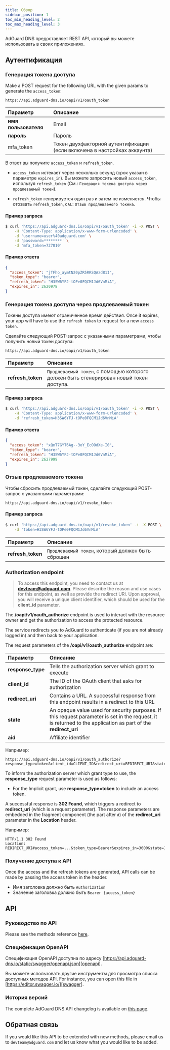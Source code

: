 ```yaml
---
title: Обзор
sidebar_position: 1
toc_min_heading_level: 2
toc_max_heading_level: 3
---
```


<!--
    API info is from here:
    https://api.adguard-dns.io/static/api/API.md
-->

AdGuard DNS предоставляет REST API, который вы можете использовать в своих приложениях.

## Аутентификация

### Генерация токена доступа

Make a POST request for the following URL with the given params to generate the `access_token`:

`https://api.adguard-dns.io/oapi/v1/oauth_token`

| Параметр             | Описание                                                                 |
|:-------------------- |:------------------------------------------------------------------------ |
| **имя пользователя** | Email                                                                    |
| **пароль**           | Пароль                                                                   |
| mfa_token            | Токен двухфакторной аутентификации (если включена в настройках аккаунта) |

В ответ вы получите `access_token` и `refresh_token`.

- `access_token` истекает через несколько секунд (срок указан в параметре `expires_in`). Вы можете запросить новый `access_token`, используя `refresh_token` (См.: `Генерация токена доступа через продлеваемый токен`).

- `refresh_token` генерируется один раз и затем не изменяется. Чтобы отозвать `refresh_token`, см.: `Отзыв продлеваемого токена`.

#### Пример запроса

```bash
$ curl 'https://api.adguard-dns.io/oapi/v1/oauth_token' -i -X POST \
    -H 'Content-Type: application/x-www-form-urlencoded' \
    -d 'username=user%40adguard.com' \
    -d 'password=********' \
    -d 'mfa_token=727810'
```

#### Пример ответа

```json
{
  "access_token": "jTFho_aymtN20pZR5RRSQAzd81I",
  "token_type": "bearer",
  "refresh_token": "H3SW6YFJ-tOPe0FQCM1Jd6VnMiA",
  "expires_in": 2620978
}
```

### Генерация токена доступа через продлеваемый токен

Токены доступа имеют ограниченное время действия. Once it expires, your app will have to use the `refresh token` to request for a new `access token`.

Сделайте следующий POST-запрос с указанными параметрами, чтобы получить новый токен доступа:

`https://api.adguard-dns.io/oapi/v1/oauth_token`

| Параметр          | Описание                                                                               |
|:----------------- |:-------------------------------------------------------------------------------------- |
| **refresh_token** | `Продлеваемый токен`, с помощью которого должен быть сгенерирован новый токен доступа. |

#### Пример запроса

```bash
$ curl 'https://api.adguard-dns.io/oapi/v1/oauth_token' -i -X POST \
    -H 'Content-Type: application/x-www-form-urlencoded' \
    -d 'refresh_token=H3SW6YFJ-tOPe0FQCM1Jd6VnMiA'
```

#### Пример ответа

```json
{
  "access_token": "xQnT7GYT6Ag--3oY_EcOOdXe-I0",
  "token_type": "bearer",
  "refresh_token": "H3SW6YFJ-tOPe0FQCM1Jd6VnMiA",
  "expires_in": 2627999
}
```

### Отзыв продлеваемого токена

Чтобы сбросить продлеваемый токен, сделайте следующий POST-запрос с указанными параметрами:

`https://api.adguard-dns.io/oapi/v1/revoke_token`

#### Пример запроса

```bash
$ curl 'https://api.adguard-dns.io/oapi/v1/revoke_token' -i -X POST \
    -d 'token=H3SW6YFJ-tOPe0FQCM1Jd6VnMiA'
```

| Параметр          | Описание                                          |
|:----------------- |:------------------------------------------------- |
| **refresh_token** | `Продлеваемый токен`, который должен быть сброшен |

### Authorization endpoint

> To access this endpoint, you need to contact us at **devteam@adguard.com**. Please describe the reason and use cases for this endpoint, as well as provide the redirect URI. Upon approval, you will receive a unique client identifier, which should be used for the **client_id** parameter.

The **/oapi/v1/oauth_authorize** endpoint is used to interact with the resource owner and get the authorization to access the protected resource.

The service redirects you to AdGuard to authenticate (if you are not already logged in) and then back to your application.

The request parameters of the **/oapi/v1/oauth_authorize** endpoint are:

| Параметр          | Описание                                                                                                                                                       |
|:----------------- |:-------------------------------------------------------------------------------------------------------------------------------------------------------------- |
| **response_type** | Tells the authorization server which grant to execute                                                                                                          |
| **client_id**     | The ID of the OAuth client that asks for authorization                                                                                                         |
| **redirect_uri**  | Contains a URL. A successful response from this endpoint results in a redirect to this URL                                                                     |
| **state**         | An opaque value used for security purposes. If this request parameter is set in the request, it is returned to the application as part of the **redirect_uri** |
| **aid**           | Affiliate identifier                                                                                                                                           |

Например:

```http request
https://api.adguard-dns.io/oapi/v1/oauth_authorize?response_type=token&client_id=CLIENT_ID&redirect_uri=REDIRECT_URI&state=1jbmuc0m9WTr1T6dOO82
```

To inform the authorization server which grant type to use, the **response_type** request parameter is used as follows:

- For the Implicit grant, use **response_type=token** to include an access token.

A successful response is **302 Found**, which triggers a redirect to **redirect_uri** (which is a request parameter). The response parameters are embedded in the fragment component (the part after `#`) of the **redirect_uri** parameter in the **Location** header.

Например:

```http request
HTTP/1.1 302 Found
Location: REDIRECT_URI#access_token=...&token_type=Bearer&expires_in=3600&state=1jbmuc0m9WTr1T6dOO82
```

### Получение доступа к API

Once the access and the refresh tokens are generated, API calls can be made by passing the access token in the header.

- Имя заголовка должно быть `Authorization`
- Значение заголовка должно быть `Bearer {access_token}`

## API

### Руководство по API

Please see the methods reference [here](reference.md).

### Спецификация OpenAPI

Спецификация OpenAPI доступна по адресу [https://api.adguard-dns.io/static/swagger/openapi.json][openapi].

Вы можете использовать другие инструменты для просмотра списка доступных методов API. For instance, you can open this file in [https://editor.swagger.io/][swagger].

### История версий

The complete AdGuard DNS API changelog is available on [this page](private-dns/api/changelog.md).

## Обратная связь

If you would like this API to be extended with new methods, please email us to `devteam@adguard.com` and let us know what you would like to be added.

[openapi]: https://api.adguard-dns.io/static/swagger/openapi.json
[swagger]: https://editor.swagger.io/

